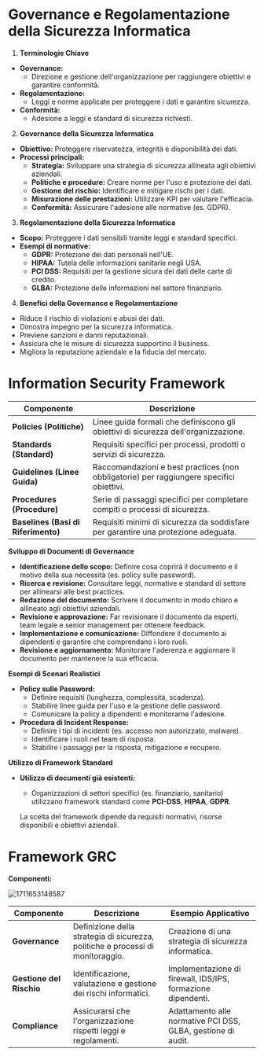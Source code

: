 # Governance e Regolamentazione della Sicurezza Informatica

 1. **Terminologie Chiave**
   - **Governance:** 
     - Direzione e gestione dell'organizzazione per raggiungere obiettivi e garantire conformità.
   - **Regolamentazione:** 
     - Leggi e norme applicate per proteggere i dati e garantire sicurezza.
   - **Conformità:** 
     - Adesione a leggi e standard di sicurezza richiesti.

 2. **Governance della Sicurezza Informatica**
   - **Obiettivo:** Proteggere riservatezza, integrità e disponibilità dei dati.
   - **Processi principali:**
     - **Strategia:** Sviluppare una strategia di sicurezza allineata agli obiettivi aziendali.
     - **Politiche e procedure:** Creare norme per l'uso e protezione dei dati.
     - **Gestione del rischio:** Identificare e mitigare rischi per i dati.
     - **Misurazione delle prestazioni:** Utilizzare KPI per valutare l'efficacia.
     - **Conformità:** Assicurare l'adesione alle normative (es. GDPR).

 3. **Regolamentazione della Sicurezza Informatica**
   - **Scopo:** Proteggere i dati sensibili tramite leggi e standard specifici.
   - **Esempi di normative:**
     - **GDPR:** Protezione dei dati personali nell'UE.
     - **HIPAA:** Tutela delle informazioni sanitarie negli USA.
     - **PCI DSS:** Requisiti per la gestione sicura dei dati delle carte di credito.
     - **GLBA:** Protezione delle informazioni nel settore finanziario.

 4. **Benefici della Governance e Regolamentazione**
   - Riduce il rischio di violazioni e abusi dei dati.
   - Dimostra impegno per la sicurezza informatica.
   - Previene sanzioni e danni reputazionali.
   - Assicura che le misure di sicurezza supportino il business.
   - Migliora la reputazione aziendale e la fiducia del mercato.


# Information Security Framework


| **Componente**   | **Descrizione**                                                                                       |
|------------------|-------------------------------------------------------------------------------------------------------|
| **Policies (Politiche)**   | Linee guida formali che definiscono gli obiettivi di sicurezza dell'organizzazione.           |
| **Standards (Standard)**   | Requisiti specifici per processi, prodotti o servizi di sicurezza.                           |
| **Guidelines (Linee Guida)** | Raccomandazioni e best practices (non obbligatorie) per raggiungere specifici obiettivi.    |
| **Procedures (Procedure)** | Serie di passaggi specifici per completare compiti o processi di sicurezza.                   |
| **Baselines (Basi di Riferimento)** | Requisiti minimi di sicurezza da soddisfare per garantire una protezione adeguata.    |




 **Sviluppo di Documenti di Governance**
   - **Identificazione dello scopo:** Definire cosa coprirà il documento e il motivo della sua necessità (es. policy sulle password).
   - **Ricerca e revisione:** Consultare leggi, normative e standard di settore per allinearsi alle best practices.
   - **Redazione del documento:** Scrivere il documento in modo chiaro e allineato agli obiettivi aziendali.
   - **Revisione e approvazione:** Far revisionare il documento da esperti, team legale e senior management per ottenere feedback.
   - **Implementazione e comunicazione:** Diffondere il documento ai dipendenti e garantire che comprendano i loro ruoli.
   - **Revisione e aggiornamento:** Monitorare l'aderenza e aggiornare il documento per mantenere la sua efficacia.

 **Esempi di Scenari Realistici**
   - **Policy sulle Password:**
     - Definire requisiti (lunghezza, complessità, scadenza).
     - Stabilire linee guida per l'uso e la gestione delle password.
     - Comunicare la policy a dipendenti e monitorarne l'adesione.
   - **Procedura di Incident Response:**
     - Definire i tipi di incidenti (es. accesso non autorizzato, malware).
     - Identificare i ruoli nel team di risposta.
     - Stabilire i passaggi per la risposta, mitigazione e recupero.

 **Utilizzo di Framework Standard**
   - **Utilizzo di documenti già esistenti:** 
     - Organizzazioni di settori specifici (es. finanziario, sanitario) utilizzano framework standard come **PCI-DSS**, **HIPAA**, **GDPR**.

     La scelta del framework dipende da requisiti normativi, risorse disponibili e obiettivi aziendali.


# Framework GRC
**Componenti:**


![1711653148587](https://github.com/user-attachments/assets/49cca6e5-19a8-44a6-b26c-ce5d0e9c45b5)



| **Componente**         | **Descrizione**                                                      | **Esempio Applicativo**                                           |
|------------------------|----------------------------------------------------------------------|------------------------------------------------------------------|
| **Governance**          | Definizione della strategia di sicurezza, politiche e processi di monitoraggio. | Creazione di una strategia di sicurezza informatica.            |
| **Gestione del Rischio**| Identificazione, valutazione e gestione dei rischi informatici.      | Implementazione di firewall, IDS/IPS, formazione dipendenti.    |
| **Compliance**          | Assicurarsi che l'organizzazione rispetti leggi e regolamenti.       | Adattamento alle normative PCI DSS, GLBA, gestione di audit.    |

